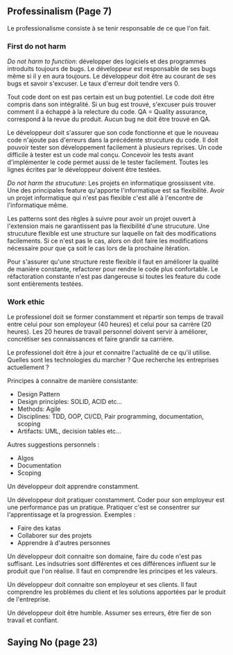 ## Professinalism (Page 7)

Le professionalisme consiste à se tenir responsable de ce que l'on fait.

### First do not harm

*Do not harm to function*: développer des logiciels et des programmes introduits toujours de bugs.
Le développeur est responsable de ses bugs même si il y en aura toujours.
Le développeur doit être au courant de ses bugs et savoir s'excuser.
Le taux d'erreur doit tendre vers 0.

Tout code dont on est pas certain est un bug potentiel. Le code doit être compris dans son intégralité.
Si un bug est trouvé, s'excuser puis trouver comment il a échappé à la relecture du code.
QA = Quality assurance, correspond à la revue du produit.
Aucun bug ne doit être trouvé en QA.

Le développeur doit s'assurer que son code fonctionne et que le nouveau code n'ajoute pas d'erreurs dans la précédente strucuture du code.
Il doit pouvoir tester son développement facilement à plusieurs reprises.
Un code difficile à tester est un code mal conçu.
Concevoir les tests avant d'implémenter le code permet aussi de le tester facilement.
Toutes les lignes écrites par le développeur doivent être testées.

*Do not harm the strucuture*: Les projets en informatique grossissent vite.
Une des principales feature qu'apporte l'informatique est sa flexibilité.
Avoir un projet informatique qui n'est pas flexible c'est allé à l'encontre de l'informatique même.

Les patterns sont des règles à suivre pour avoir un projet ouvert à l'extension mais ne garantissent pas la flexibilité d'une strucuture.
Une strucuture flexible est une structure sur laquelle on fait des modifications facilements.
Si ce n'est pas le cas, alors on doit faire les modifications nécessaire pour que ça soit le cas lors de la prochaine itération.

Pour s'assurer qu'une structure reste flexible il faut en améliorer la qualité de manière constante, refactorer pour rendre le code plus confortable. Le réfactoration constante n'est pas dangereuse si toutes les feature du code sont entièrements testées.

### Work ethic

Le professionel doit se former constamment et répartir son temps de travail entre celui pour son employeur (40 heures) et celui pour sa carrère (20 heures).
Les 20 heures de travail personnel doivent servir à améliorer, concrétiser ses connaissances et faire grandir sa carrière.

Le professionel doit être à jour et connaitre l'actualité de ce qu'il utilise.
Quelles sont les technologies du marcher ? Que recherche les entreprises actuellement ?

Principes à connaitre de manière consistante:
- Design Pattern
- Design principles: SOLID, ACID etc...
- Methods: Agile
- Disciplines: TDD, OOP, CI/CD, Pair programming, documentation, scoping
- Artifacts: UML, decision tables etc...

Autres suggestions personnels :
- Algos
- Documentation
- Scoping

Un développeur doit apprendre constamment.

Un développeur doit pratiquer constamment. Coder pour son employeur est une performance pas un pratique. Pratiquer c'est se consentrer sur l'apprentissage et la progression.
Exemples :
- Faire des katas
- Collaborer sur des projets
- Apprendre à d'autres personnes

Un développeur doit connaitre son domaine, faire du code n'est pas suffisant. Les indsutries sont différentes et ces différences influent sur le produit que l'on réalise. Il faut en comprendre les principes et les valeurs.

Un développeur doit connaitre son employeur et ses clients. Il faut comprendre les problèmes du client et les solutions apportées par le produit de l'entreprise.

Un développeur doit être humble. Assumer ses erreurs, être fier de son travail et confiant.


## Saying No (page 23)

